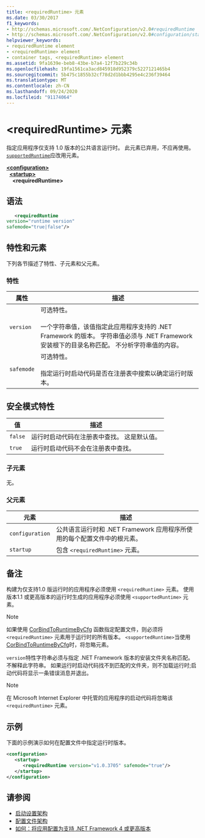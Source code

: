 ```yaml
---
title: <requiredRuntime> 元素
ms.date: 03/30/2017
f1_keywords:
- http://schemas.microsoft.com/.NetConfiguration/v2.0#requiredRuntime
- http://schemas.microsoft.com/.NetConfiguration/v2.0#configuration/startup/requiredRuntime
helpviewer_keywords:
- requiredRuntime element
- <requiredRuntime> element
- container tags, <requiredRuntime> element
ms.assetid: 9fa1639e-beb8-43be-b7a4-12f7b229c34b
ms.openlocfilehash: 19fa1561ca3acd845918d952379c5227121465b4
ms.sourcegitcommit: 5b475c1855b32cf78d2d1bbb4295e4c236f39464
ms.translationtype: MT
ms.contentlocale: zh-CN
ms.lasthandoff: 09/24/2020
ms.locfileid: "91174064"
---
```

# <a name="requiredruntime-element"></a>\<requiredRuntime> 元素

指定应用程序仅支持 1.0 版本的公共语言运行时。 此元素已弃用，不应再使用。 [`supportedRuntime`](supportedruntime-element.md)应改用元素。

[**\<configuration>**](../configuration-element.md)  
&nbsp;&nbsp;[**\<startup>**](startup-element.md)  
&nbsp;&nbsp;&nbsp;&nbsp;**\<requiredRuntime>**  

## <a name="syntax"></a>语法

```xml
   <requiredRuntime  
version="runtime version"
safemode="true|false"/>
```

## <a name="attributes-and-elements"></a>特性和元素

下列各节描述了特性、子元素和父元素。

### <a name="attributes"></a>特性

|属性|描述|
|---------------|-----------------|
|`version`|可选特性。<br /><br /> 一个字符串值，该值指定此应用程序支持的 .NET Framework 的版本。 字符串值必须与 .NET Framework 安装根下的目录名称匹配。 不分析字符串值的内容。|
|`safemode`|可选特性。<br /><br /> 指定运行时启动代码是否在注册表中搜索以确定运行时版本。|

## <a name="safemode-attribute"></a>安全模式特性

|值|描述|
|-----------|-----------------|
|`false`|运行时启动代码在注册表中查找。 这是默认值。|
|`true`|运行时启动代码不会在注册表中查找。|

### <a name="child-elements"></a>子元素

无。

### <a name="parent-elements"></a>父元素

|元素|描述|
|-------------|-----------------|
|`configuration`|公共语言运行时和 .NET Framework 应用程序所使用的每个配置文件中的根元素。|
|`startup`|包含 `<requiredRuntime>` 元素。|

## <a name="remarks"></a>备注

 构建为仅支持1.0 版运行时的应用程序必须使用 `<requiredRuntime>` 元素。 使用版本1.1 或更高版本的运行时生成的应用程序必须使用 `<supportedRuntime>` 元素。

> [!NOTE]
> 如果使用 [CorBindToRuntimeByCfg](../../../unmanaged-api/hosting/corbindtoruntimebycfg-function.md) 函数指定配置文件，则必须将 `<requiredRuntime>` 元素用于运行时的所有版本。 `<supportedRuntime>`当使用[CorBindToRuntimeByCfg](../../../unmanaged-api/hosting/corbindtoruntimebycfg-function.md)时，将忽略元素。

 `version`特性字符串必须与指定 .NET Framework 版本的安装文件夹名称匹配。 不解释此字符串。 如果运行时启动代码找不到匹配的文件夹，则不加载运行时;启动代码将显示一条错误消息并退出。

> [!NOTE]
> 在 Microsoft Internet Explorer 中托管的应用程序的启动代码将忽略该 `<requiredRuntime>` 元素。

## <a name="example"></a>示例

下面的示例演示如何在配置文件中指定运行时版本。

```xml
<configuration>
   <startup>
      <requiredRuntime version="v1.0.3705" safemode="true"/>
   </startup>
</configuration>
```

## <a name="see-also"></a>请参阅

- [启动设置架构](index.md)
- [配置文件架构](../index.md)
- [如何：将应用配置为支持 .NET Framework 4 或更高版本](../../../migration-guide/how-to-configure-an-app-to-support-net-framework-4-or-4-5.md)
